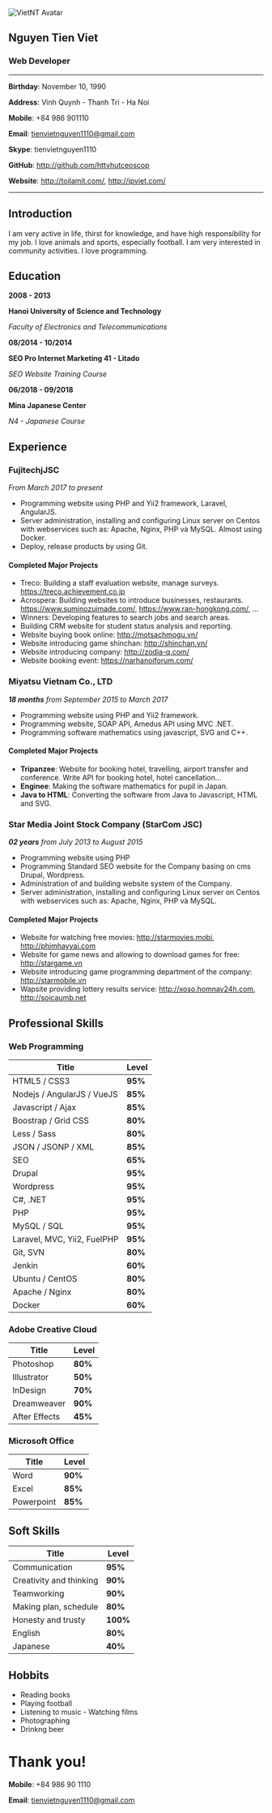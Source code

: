 ![VietNT Avatar](https://sv1.uphinhnhanh.com/images/2018/05/19/CV-NguyenTienViet-200.png "VietNT Avatar")
## Nguyen Tien Viet

### Web Developer
-------------------
**Birthday**: November 10, 1990

**Address**: Vinh Quynh - Thanh Tri - Ha Noi

**Mobile**: +84 986 901110

**Email**: tienvietnguyen1110@gmail.com

**Skype**: tienvietnguyen1110

**GitHub**: http://github.com/httvhutceoscop

**Website**: http://toilamit.com/, http://jpviet.com/

-------------------

Introduction
--------------
I am very active in life, thirst for knowledge, and have high responsibility for my job.
I love animals and sports, especially football.
I am very interested in community activities.
I love programming.

Education
------------

**2008 - 2013**

**Hanoi University of Science and Technology**

*Faculty of Electronics and Telecommunications*

**08/2014 - 10/2014**

**SEO Pro Internet Marketing 41 - Litado**

*SEO Website Training Course*

**06/2018 - 09/2018**

**Mina Japanese Center**

*N4 - Japanese Course*

## Experience
### FujitechjJSC
*From March 2017 to present*
- Programming website using PHP and Yii2 framework, Laravel, AngularJS.
- Server administration, installing and configuring Linux server on  Centos with webservices such as: Apache, Nginx, PHP và MySQL. Almost using Docker.
- Deploy, release products by using Git.

#### Completed Major Projects
- Treco: Building a staff evaluation website, manage surveys. https://treco.achievement.co.jp
- Acrospera: Building websites to introduce businesses, restaurants. https://www.suminozuimade.com/, https://www.ran-hongkong.com/, ...
- Winners: Developing features to search jobs and search areas.
- Building CRM website for student status analysis and reporting.
- Website buying book online: http://motsachmogu.vn/
- Website introducing game shinchan: http://shinchan.vn/
- Website introducing company: http://zodia-q.com/
- Website booking event: https://narhanoiforum.com/

### Miyatsu Vietnam Co., LTD
***18 months** from September 2015 to March 2017*
- Programming website using PHP and Yii2 framework.
- Programming website, SOAP API, Amedus API using MVC .NET. 
- Programming software mathematics using javascript, SVG and C++.

#### Completed Major Projects
- **Tripanzee**: Website for booking hotel, travelling, airport transfer and conference. Write API for booking hotel, hotel cancellation...
- **Enginee**: Making the software mathematics for pupil in Japan.
- **Java to HTML**: Converting the software from Java to Javascript, HTML and SVG.

### Star Media Joint Stock Company (StarCom JSC)
***02 years** from July 2013 to August 2015*

- Programming website using PHP
- Programming Standard SEO website for the Company basing on cms Drupal, Wordpress.
- Administration of and building website system of the Company.
- Server administration, installing and configuring Linux server on  Centos with webservices such as: Apache, Nginx, PHP và MySQL.

#### Completed Major Projects

- Website for watching free movies: http://starmovies.mobi, http://phimhayvai.com
- Website for game news and allowing to download games for free: http://stargame.vn
- Website introducing game programming department of the company: http://starmobile.vn
- Wapsite providing lottery results service: http://xoso.homnay24h.com, http://soicaumb.net

## Professional Skills
### Web Programming
| Title | Level |
|---|---|
| HTML5 / CSS3 | **95%** |
| Nodejs / AngularJS / VueJS | **85%** |
| Javascript / Ajax | **85%** |
| Boostrap / Grid CSS | **80%** |
| Less / Sass | **80%** |
| JSON / JSONP / XML | **85%** |
| SEO | **65%** |
| Drupal | **95%** |
| Wordpress | **95%** |
| C#, .NET | **95%** |
| PHP | **95%** |
| MySQL / SQL | **95%** |
| Laravel, MVC, Yii2, FuelPHP | **95%** |
| Git, SVN | **80%** |
| Jenkin | **60%** |
| Ubuntu / CentOS | **80%** |
| Apache / Nginx | **80%** |
| Docker | **60%** |

### Adobe Creative Cloud
| Title | Level |
| --- | --- |
| Photoshop | **80%** |
| Illustrator | **50%** |
| InDesign | **70%** |
| Dreamweaver | **90%** |
| After Effects | **45%** |

### Microsoft Office
| Title | Level |
| --- | --- |
| Word | **90%** |
| Excel | **85%** |
| Powerpoint | **85%** |

## Soft Skills
| Title | Level |
|--|--|
| Communication | **95%** |
| Creativity and thinking | **90%** |
| Teamworking | **90%** |
| Making plan, schedule | **80%** |
| Honesty and trusty | **100%** |
| English | **80%** |
| Japanese | **40%** |

## Hobbits
- Reading books
- Playing football
- Listening to music - Watching films
- Photographing
- Drinkng beer
# Thank you!
**Mobile**: +84 986 90 1110

**Email**: tienvietnguyen1110@gmail.com


